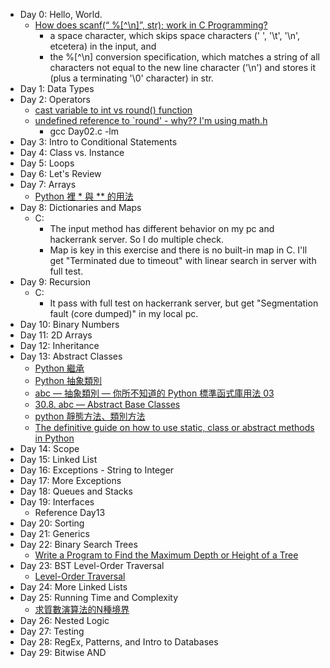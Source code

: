 * Day 0: Hello, World.
  * [How does scanf(“ %[^\n]”, str); work in C Programming?](https://stackoverflow.com/questions/40038538/how-does-scanf-n-str-work-in-c-programming)
    * a space character, which skips space characters (' ', '\t', '\n', etcetera) in the input, and
    * the %[^\n] conversion specification, which matches a string of all characters not equal to the new line character ('\n') and stores it (plus a terminating '\0' character) in str.
* Day 1: Data Types
* Day 2: Operators
  * [cast variable to int vs round() function](https://stackoverflow.com/questions/11128741/cast-variable-to-int-vs-round-function)
  * [undefined reference to `round' - why?? I'm using math.h](https://stackoverflow.com/questions/34095994/undefined-reference-to-round-why-im-using-math-h)
    * gcc Day02.c -lm
* Day 3: Intro to Conditional Statements
* Day 4: Class vs. Instance
* Day 5: Loops
* Day 6: Let's Review
* Day 7: Arrays
  * [Python 裡 * 與 ** 的用法](
http://e8859487.pixnet.net/blog/post/403127384-%5Bpython%5D-%2A%2A-%E9%9B%99%E6%98%9F%E8%99%9F%28double-star-asterisk%29-vs-%2A%E5%96%AE%E6%98%9F%E8%99%9F%28st)
* Day 8: Dictionaries and Maps
  * C:
    * The input method has different behavior on my pc and hackerrank server. So I do multiple check.
    * Map is key in this exercise and there is no built-in map in C. I'll get "Terminated due to timeout" with linear search in server with full test.
* Day 9: Recursion
  * C:
    * It pass with full test on hackerrank server, but get "Segmentation fault (core dumped)" in my local pc.
* Day 10: Binary Numbers
* Day 11: 2D Arrays
* Day 12: Inheritance
* Day 13: Abstract Classes
  * [Python 繼承](https://openhome.cc/Gossip/Python/Inheritance.html)
  * [Python 抽象類別](https://openhome.cc/Gossip/Python/AbstractClass.html)
  * [abc — 抽象類別 — 你所不知道的 Python 標準函式庫用法 03](https://blog.louie.lu/2017/07/28/%E4%BD%A0%E6%89%80%E4%B8%8D%E7%9F%A5%E9%81%93%E7%9A%84-python-%E6%A8%99%E6%BA%96%E5%87%BD%E5%BC%8F%E5%BA%AB%E7%94%A8%E6%B3%95-03-abc/)
  * [30.8. abc — Abstract Base Classes](https://docs.python.org/3/library/abc.html)
  * [python 靜態方法、類別方法](https://openhome.cc/Gossip/Python/StaticClassMethod.html)
  * [The definitive guide on how to use static, class or abstract methods in Python](https://julien.danjou.info/guide-python-static-class-abstract-methods/)
* Day 14: Scope
* Day 15: Linked List
* Day 16: Exceptions - String to Integer
* Day 17: More Exceptions
* Day 18: Queues and Stacks
* Day 19: Interfaces
  * Reference Day13
* Day 20: Sorting
* Day 21: Generics
* Day 22: Binary Search Trees
  * [Write a Program to Find the Maximum Depth or Height of a Tree](https://www.geeksforgeeks.org/write-a-c-program-to-find-the-maximum-depth-or-height-of-a-tree/)
* Day 23: BST Level-Order Traversal
  * [Level-Order Traversal](http://alrightchiu.github.io/SecondRound/binary-tree-traversalxun-fang.html#level)
* Day 24: More Linked Lists
* Day 25: Running Time and Complexity
  * [求質數演算法的N種境界](https://www.getit01.com/p201807213917086/)
* Day 26: Nested Logic
* Day 27: Testing
* Day 28: RegEx, Patterns, and Intro to Databases
* Day 29: Bitwise AND
